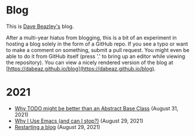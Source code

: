 # Blog

This is [Dave Beazley's](https://dabeaz.com) blog.

After a multi-year hiatus from blogging, this is a bit of an experiment in hosting a blog solely in the form of a GitHub repo. If you see a typo or want to make a comment on something, submit a pull request.  You might even be able to do it from GitHub itself (press '.' to bring up an editor while viewing the repository).   You can view a nicely rendered version of the blog at [https://dabeaz.github.io/blog](https://dabeaz.github.io/blog).  

# 2021

* [Why TODO might be better than an Abstract Base Class](2021/todo-abc.md) (August 31, 2021)
* [Why I Use Emacs (and can I stop?)](2021/why-use-emacs.md) (August 29, 2021)
* [Restarting a blog](2021/restarting-a-blog.md) (August 29, 2021)
